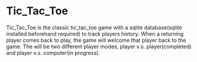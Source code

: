 # Tic_Tac_Toe
Tic_Tac_Toe is the classic tic_tac_toe game with a sqlite database(sqlite installed beforehand required) to track players history. 
When a returning player comes back to play, the game will welcome that player back to the game.
The will be two different player modes, player v.s. player(completed) and player v.s. computer(in progress).
